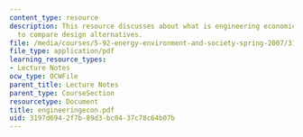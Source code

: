 ```yaml
---
content_type: resource
description: This resource discusses about what is engineering economics and methods
  to compare design alternatives.
file: /media/courses/5-92-energy-environment-and-society-spring-2007/3197d6942f7b89d3bc0437c78c64b07b_engineeringecon.pdf
file_type: application/pdf
learning_resource_types:
- Lecture Notes
ocw_type: OCWFile
parent_title: Lecture Notes
parent_type: CourseSection
resourcetype: Document
title: engineeringecon.pdf
uid: 3197d694-2f7b-89d3-bc04-37c78c64b07b
---
```

